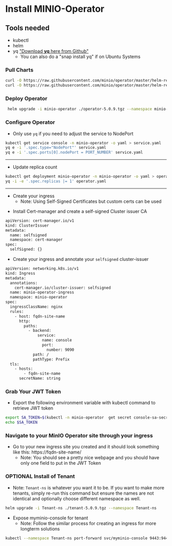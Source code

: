 # Install MINIO-Operator

## **Tools needed**
- kubectl
- helm
- yq ["Download **yq** here from Github"](https://github.com/mikefarah/yq/#install)
  - You can also do a "snap install yq" if on Ubuntu Systems


### **Pull Charts**

```sh
curl -O https://raw.githubusercontent.com/minio/operator/master/helm-releases/operator-5.0.9.tgz
curl -O https://raw.githubusercontent.com/minio/operator/master/helm-releases/tenant-5.0.9.tgz
```

### **Deploy Operator**
```sh
 helm upgrade -i minio-operator ./operator-5.0.9.tgz --namespace minio-operator --create-namespace
```

### **Configure Operator**

* Only use `yq` if you need to adjust the service to NodePort
```sh
kubectl get service console -n minio-operator -o yaml > service.yaml
yq e -i '.spec.type="NodePort"' service.yaml
yq e -i '.spec.ports[0].nodePort = PORT_NUMBER' service.yaml
```
---------

* Update replica count
```sh
kubectl get deployment minio-operator -n minio-operator -o yaml > operator.yaml
yq -i -e '.spec.replicas |= 1' operator.yaml
```
---------

* Create your ingress
  - Note: Using Self-Signed Certificates but custom certs can be used
- Install Cert-manager and create a self-signed Cluster issuer CA

```sh
apiVersion: cert-manager.io/v1
kind: ClusterIssuer
metadata:
  name: selfsigned
  namespace: cert-manager
spec:
  selfSigned: {}
```
- Create your ingress and annotate your `selfsigned` cluster-issuer

```sh
apiVersion: networking.k8s.io/v1
kind: Ingress
metadata:
  annotations:
    cert-manager.io/cluster-issuer: selfsigned
  name: minio-operator-ingress
  namespace: minio-operator
spec:
  ingressClassName: nginx
  rules:
    - host: fqdn-site-name
      http:
        paths:
          - backend:
              service:
                name: console
                port:
                  number: 9090
            path: /
            pathType: Prefix
  tls:
    - hosts:
        - fqdn-site-name
      secretName: string
```
### **Grab Your JWT Token**

* Export the following environment variable with kubectl command to retrieve JWT token

```sh
export SA_TOKEN=$(kubectl -n minio-operator  get secret console-sa-secret -o jsonpath="{.data.token}" | base64 --decode)
echo $SA_TOKEN
```

### **Navigate to your MinIO Operator site through your ingress**

* Go to your new ingress site you created and it should look something like this: https://fqdn-site-name/
  - Note: You should see a pretty nice webpage and you should have only one field to put in the JWT Token

### **OPTIONAL Install of Tenant**

* Note: `Tenant-ns` is whatever you want it to be.  If you want to make more tenants, simply re-run this command but ensure the names are not identical and optionally choose different namespace as well.

```sh
helm upgrade -i Tenant-ns ./tenant-5.0.9.tgz --namespace Tenant-ns
```

* Expose myminio-console for tenant
  - Note: Follow the similar process for creating an ingress for more longterm solutions

```sh
kubectl --namespace Tenant-ns port-forward svc/myminio-console 9443:9443
```


